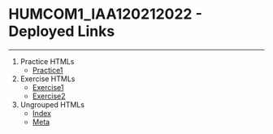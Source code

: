 # HUMCOM1_IAA120212022 - Deployed Links
***
1. Practice HTMLs
    * [Practice1](https://jimmycaticatii.github.io/HUMCOM1_IAA120212022/Practice1.html "My Webpage Title")
2. Exercise HTMLs
    * [Exercise1](https://jimmycaticatii.github.io/HUMCOM1_IAA120212022/Exercise1.html "Exercise 1")
    * [Exercise2](https://jimmycaticatii.github.io/HUMCOM1_IAA120212022/Exercise2.html "Jimmy Caticat II - Resume")
3. Ungrouped HTMLs
    * [Index](https://jimmycaticatii.github.io/HUMCOM1_IAA120212022/Index.html "Setting Up My Website")
    * <a href="https://jimmycaticatii.github.io/HUMCOM1_IAA120212022/Meta.html">Meta</a>